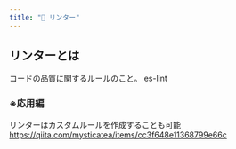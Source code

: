```yaml
---
title: "🍵 リンター"
---
```

## リンターとは
コードの品質に関するルールのこと。
es-lint

### ※応用編
リンターはカスタムルールを作成することも可能
https://qiita.com/mysticatea/items/cc3f648e11368799e66c
